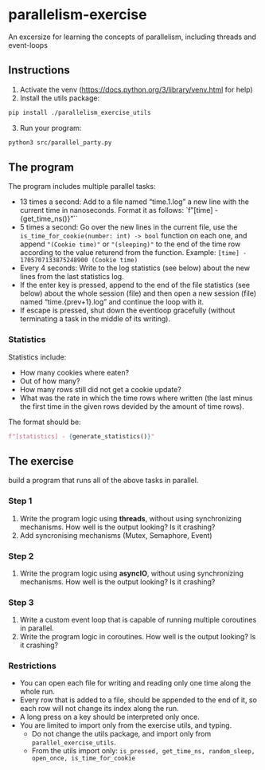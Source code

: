 # parallelism-exercise
An excersize for learning the concepts of parallelism, including threads and event-loops

## Instructions

1. Activate the venv (https://docs.python.org/3/library/venv.html for help)
2. Install the utils package: 
```bash
pip install ./parallelism_exercise_utils
```
3. Run your program:
```bash
python3 src/parallel_party.py
```

## The program
The program includes multiple parallel tasks:
* 13 times a second: Add to a file named “time.1.log” a new line with the current time in nanoseconds. Format it as follows: `f”[time] - {get_time_ns()}”``
* 5 times a second: Go over the new lines in the current file, use the `is_time_for_cookie(number: int) -> bool` function on each one, and append `"(Cookie time)"` or `"(sleeping)"` to the end of the time row according to the value returend from the function. Example: `[time] - 1705707133875248900 (Cookie time)`
* Every 4 seconds: Write to the log statistics (see below) about the new lines from the last statistics log.
* ⁠If the enter key is pressed, append to the end of the file statistics (see below) about the whole session (file) and then open a new session (file) named “time.{prev+1}.log” and continue the loop with it. 
* ⁠If escape is pressed, shut down the eventloop gracefully (without terminating a task in the middle of its writing).

### Statistics

Statistics include:
* How many cookies where eaten?
* Out of how many?
* How many rows still did not get a cookie update?
* What was the rate in which the time rows where written (the last minus the first time in the given rows devided by the amount of time rows).

The format should be:
```python
f"[statistics] - {generate_statistics()}"
```

## The exercise

build a program that runs all of the above tasks in parallel.

### Step 1

1. Write the program logic using **threads**, without using synchronizing mechanisms. How well is the output looking? Is it crashing?
1. Add syncronising mechanisms (Mutex, Semaphore, Event)

### Step 2

1. Write the program logic using **asyncIO**, without using synchronizing mechanisms. How well is the output looking? Is it crashing?

### Step 3

1. Write a custom event loop that is capable of running multiple coroutines in parallel.
1. Write the program logic in coroutines. How well is the output looking? Is it crashing?

### Restrictions
- You can open each file for writing and reading only one time along the whole run.
- Every row that is added to a file, should be appended to the end of it, so each row will not change its index along the run.
- ⁠A long press on a key should be interpreted only once.
- You are limited to import only from the exercise utils, and typing.
    - Do not change the utils package, and import only from `parallel_exercise_utils`.
    - From the utils import only: `is_pressed, get_time_ns, random_sleep, open_once, is_time_for_cookie`